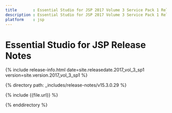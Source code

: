 ```yaml
---
title 		: Essential Studio for JSP 2017 Volume 3 Service Pack 1 Release Notes
description : Essential Studio for JSP 2017 Volume 3 Service Pack 1 Release Notes
platform    : jsp
---
```


# Essential Studio for JSP Release Notes  

{% include release-info.html date=site.releasedate.2017_vol_3_sp1 version=site.version.2017_vol_3_sp1 %} 

{% directory path: _includes/release-notes/v15.3.0.29 %}

{% include {{file.url}} %}

{% enddirectory %}